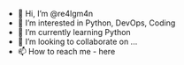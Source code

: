 - 👋 Hi, I’m @re4lgm4n
- 👀 I’m interested in Python, DevOps, Coding
- 🌱 I’m currently learning Python
- 💞️ I’m looking to collaborate on ...
- 📫 How to reach me - here

<!---
re4lgm4n/re4lgm4n is a ✨ special ✨ repository because its `README.md` (this file) appears on your GitHub profile.
You can click the Preview link to take a look at your changes.
--->
